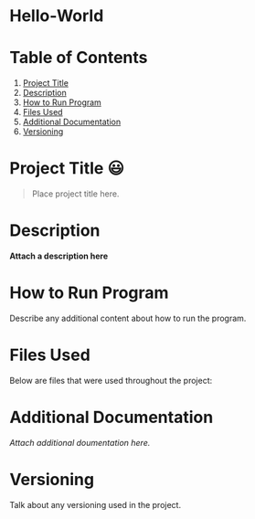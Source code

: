 # Hello-World

# Table of Contents
1. [Project Title](#Project-Title)
2. [Description](#Description)
3. [How to Run Program](#How-to-run-program)
4. [Files Used](#files-used)
5. [Additional Documentation](#additional-documentation)
6. [Versioning](#versioning)
   
# Project Title 😃
> Place project title here.

# Description
**Attach a description here**

# How to Run Program
Describe any additional content about how to run the program.

# Files Used
Below are files that were used throughout the project:

# Additional Documentation
*Attach additional doumentation here.*

# Versioning
Talk about any versioning used in the project.

